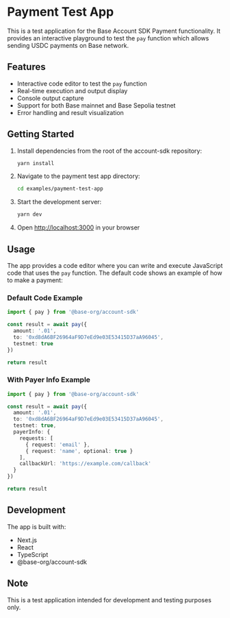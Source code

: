 # Payment Test App

This is a test application for the Base Account SDK Payment functionality. It provides an interactive playground to test the `pay` function which allows sending USDC payments on Base network.

## Features

- Interactive code editor to test the `pay` function
- Real-time execution and output display
- Console output capture
- Support for both Base mainnet and Base Sepolia testnet
- Error handling and result visualization

## Getting Started

1. Install dependencies from the root of the account-sdk repository:
   ```bash
   yarn install
   ```

2. Navigate to the payment test app directory:
   ```bash
   cd examples/payment-test-app
   ```

3. Start the development server:
   ```bash
   yarn dev
   ```

4. Open [http://localhost:3000](http://localhost:3000) in your browser

## Usage

The app provides a code editor where you can write and execute JavaScript code that uses the `pay` function. The default code shows an example of how to make a payment:

### Default Code Example

```typescript
import { pay } from '@base-org/account-sdk'

const result = await pay({
  amount: '.01',
  to: '0xd8dA6BF26964aF9D7eEd9e03E53415D37aA96045',
  testnet: true
})

return result
```

### With Payer Info Example

```typescript
import { pay } from '@base-org/account-sdk'

const result = await pay({
  amount: '.01',
  to: '0xd8dA6BF26964aF9D7eEd9e03E53415D37aA96045',
  testnet: true,
  payerInfo: {
    requests: [
      { request: 'email' },
      { request: 'name', optional: true }
    ],
    callbackUrl: 'https://example.com/callback'
  }
})

return result
```

## Development

The app is built with:
- Next.js
- React
- TypeScript
- @base-org/account-sdk

## Note

This is a test application intended for development and testing purposes only. 